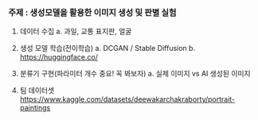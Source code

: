 ### 주제 : 생성모델을 활용한 이미지 생성 및 판별 실험

1. 데이터 수집
    a. 과일, 교통 표지판, 얼굴
2.  생성 모델 학습(전이학습)
    a. DCGAN / Stable Diffusion
    b. https://huggingface.co/
  
3. 분류기 구현(파라미터 개수 중요! 꼭 봐보자)
    a. 실제 이미지 vs AI 생성된 이미지

4. 팀 데이터셋
   https://www.kaggle.com/datasets/deewakarchakraborty/portrait-paintings

